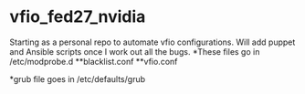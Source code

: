 # vfio_fed27_nvidia
Starting as a personal repo to automate vfio configurations. Will add puppet and Ansible scripts once I work out all the bugs.
*These files go in /etc/modprobe.d
**blacklist.conf
**vfio.conf

*grub file goes in /etc/defaults/grub

